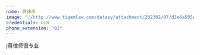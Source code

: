 ```yaml
---
name: 蒋律师
image: "//http://www.tigemlaw.com/datasy/attachment/202302/07/d3e6a505e0f9479f54fe5a134dd46667.png"
credentials: LLB
phone_extension: "02"
---
```


j蒋律师很专业
